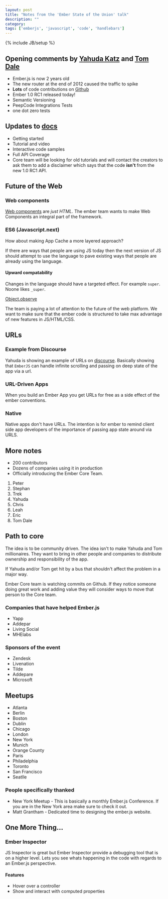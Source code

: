 ```yaml
---
layout: post
title: "Notes from the 'Ember State of the Union' talk"
description: ""
category: 
tags: ['emberjs', 'javascript', 'code', 'handlebars']
---
```

{% include JB/setup %}

## Opening comments by [Yahuda Katz](https://twitter.com/wycats) and [Tom Dale](https://twitter.com/tomdale)

* Ember.js is now 2 years old
* The new router at the end of 2012 caused the traffic to spike
* **Lots** of code contributions on [Github](https://github.com/emberjs)
* Ember 1.0 RC1 released today!
* Semantic Versioning
* PeepCode Integrations Tests
* one dot zero tests

## Updates to [docs](http://emberjs.com/guides/)

* Getting started
* Tutorial and video 
* Interactive code samples
* Full API Coverage
* Core team will be looking for old tutorials and will contact the creators to
ask them to add a disclaimer which says that the code **isn't** from the new 1.0
RC1 API.

## Future of the Web

### Web components

[Web
components](http://www.html5rocks.com/en/tutorials/webcomponents/shadowdom/) are
*just HTML*. The ember team wants to make Web Components an integral part of the
framework.

### ES6 (Javascript.next)

How about making App Cache a more layered approach?

If there are ways that people are using JS today then the next version of JS
should attempt to use the language to pave existing ways that people are already
using the language.

#### Upward compatability

Changes in the language should have a targeted effect. For example `super`.
Noone likes `_super`.

[Object.observe](http://wiki.ecmascript.org/doku.php?id=harmony:observe#object.observe)

The team is paying a lot of attention to the future of the web platform. We want
to make sure that the ember code is structured to take max advantage of new
features in JS/HTML/CSS.

## URLs

### Example from Discourse

Yahuda is showing an example of URLs on
[discourse](http://meta.discourse.org/). Basically showing that `EmberJS` can
handle infinite scrolling and passing on deep state of the app via a url.

### URL-Driven Apps

When you build an Ember App you get URLs for free as a side effect of the ember
conventions.

### Native

Native apps don't have URLs. The intention is for ember to remind client side
app developers of the importance of passing app state around via URLS.


## More notes

* 200 contributors
* Dozens of companies using it in production
* Officially introducing the Ember Core Team.

1. Peter
2. Stephan
3. Trek
4. Yahuda
5. Chris
6. Leah
7. Eric
8. Tom Dale

## Path to core

The idea is to be community driven. The idea isn't to make Yahuda and Tom
millionaires. They want to bring in other people and companies to distribute
ownership and responsibility of the app. 

If Yahuda and/or Tom get hit by a bus that shouldn't affect the problem in a
major way.

Ember Core team is watching commits on Github. If they notice someone doing
great work and adding value they will consider ways to move that person to the
Core team.

### Companies that have helped Ember.js

* Yapp
* Addepar
* Living Social
* MHElabs

### Sponsors of the event

* Zendesk 
* Livenation
* Tilde
* Addepare
* Microsoft

## Meetups

* Atlanta
* Berlin
* Boston
* Dublin
* Chicago
* London
* New York
* Munich
* Orange County
* Paris
* Philadelphia
* Toronto
* San Francisco
* Seatlle

### People specifically thanked

* New York Meetup - This is basically a monthly Ember.js Conference. If you are in the New York area make sure to check it out.
* Matt Grantham - Dedicated time to designing the ember.js website.

## One More Thing...

### Ember Inspector

JS Inspector is great but Ember Inspector provide a debugging tool that is on a higher level.  Lets you see whats happening in the code with regards to an Ember.js
perspective.

#### Features

* Hover over a controller
* Show and interact with computed properties
